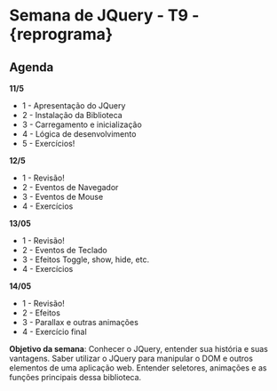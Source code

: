 # Semana de JQuery - T9 - {reprograma}

## Agenda

  **11/5**

  * 1 - Apresentação do JQuery
  * 2 - Instalação da Biblioteca
  * 3 - Carregamento e inicialização
  * 4 - Lógica de desenvolvimento 
  * 5 - Exercícios!


  **12/5**

  * 1 - Revisão!
  * 2 - Eventos de Navegador
  * 3 - Eventos de Mouse
  * 4 - Exercícios 

  **13/05**

  * 1 - Revisão!
  * 2 - Eventos de Teclado
  * 3 - Efeitos Toggle, show, hide, etc.
  * 4 - Exercícios 

  **14/05**

  * 1 - Revisão!
  * 2 - Efeitos
  * 3 - Parallax e outras animações
  * 4 - Exercício final


__Objetivo da semana__: Conhecer o JQuery, entender sua história e suas vantagens. Saber utilizar o JQuery para manipular o DOM e outros elementos de uma aplicação web. Entender seletores, animações e as funções principais dessa biblioteca. 


